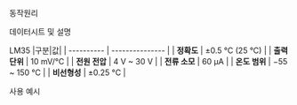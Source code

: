 


동작원리






데이터시트 및 설명

LM35
|구분|값|
| ---------- | --------------- |
| **정확도**    | ±0.5 °C (25 °C) |
| **출력 단위** | 10 mV/°C        |
| **전원 전압**  | 4 V ~ 30 V      |
| **전류 소모**  | 60 µA           |
| **온도 범위**  | −55 ~ 150 °C    |
| **비선형성**   | ±0.25 °C        |



사용 예시
